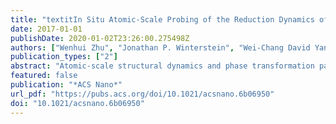 ```yaml
---
title: "textitIn Situ Atomic-Scale Probing of the Reduction Dynamics of Two-Dimensional Fe $_textrm2$ O $_textrm3$ Nanostructures"
date: 2017-01-01
publishDate: 2020-01-02T23:26:00.275498Z
authors: ["Wenhui Zhu", "Jonathan P. Winterstein", "Wei-Chang David Yang", "Lu Yuan", "Renu Sharma", "Guangwen Zhou"]
publication_types: ["2"]
abstract: "Atomic-scale structural dynamics and phase transformation pathways were probed, in situ, during the hydrogen-induced reduction of Fe2O3 nanostructure bicrystals using an environmental transmission electron microscope. Reduction commenced with the α-Fe2O3 → γFe2O3 phase transformation of one part of the bicrystal, resulting in the formation of a two-phase structure of αFe2O3 and γ-Fe2O3. The progression of the phase transformation into the other half of the bicrystalline Fe2O3 across the bicrystalline boundary led to the formation of a single-crystal phase of γ-Fe2O3 with concomitant oxygen-vacancy ordering on every third 422 plane, followed by transformation into Fe3O4. Further reduction resulted in the coexistence of Fe3O4, FeO, and Fe via the transformation pathway Fe3O4 → FeO → Fe. The series of phase transformations was accompanied by the formation of a Swiss-cheese-like structure, induced by the signiﬁcant volume shrinkage occurring upon reduction. These results elucidated the atomistic mechanism of the reduction of Fe oxides and demonstrated formation of hybrid structures of Fe oxides via tuning the phase transformation pathway."
featured: false
publication: "*ACS Nano*"
url_pdf: "https://pubs.acs.org/doi/10.1021/acsnano.6b06950"
doi: "10.1021/acsnano.6b06950"
---
```


